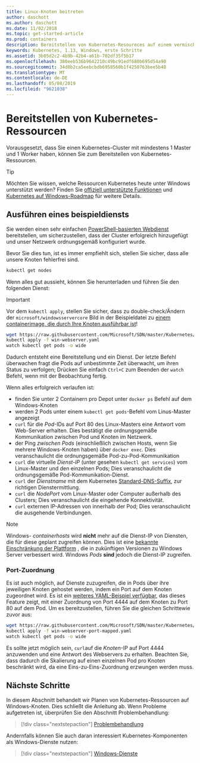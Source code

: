 ```yaml
---
title: Linux-Knoten beitreten
author: daschott
ms.author: daschott
ms.date: 11/02/2018
ms.topic: get-started-article
ms.prod: containers
description: Bereitstellen von Kubernetes-Resoureces auf einem vermischten OS-Kubernetes-Cluster.
keywords: Kubernetes, 1.13, Windows, erste Schritte
ms.assetid: 3b05d2c2-4b9b-42b4-a61b-702df35f5b17
ms.openlocfilehash: 380eeb536b9642210c49bc91edf680b695d54a90
ms.sourcegitcommit: 34d8b2ca5eebcbdb6958560b1f4250763bee5b48
ms.translationtype: MT
ms.contentlocale: de-DE
ms.lasthandoff: 05/08/2019
ms.locfileid: "9621038"
---
```

# <a name="deploying-kubernetes-resources"></a>Bereitstellen von Kubernetes-Ressourcen #
Vorausgesetzt, dass Sie einen Kubernetes-Cluster mit mindestens 1 Master und 1 Worker haben, können Sie zum Bereitstellen von Kubernetes-Ressourcen.
> [!TIP] 
> Möchten Sie wissen, welche Ressourcen Kubernetes heute unter Windows unterstützt werden? Finden Sie [offiziell unterstützte Funktionen](https://kubernetes.io/docs/getting-started-guides/windows/#supported-features) und [Kubernetes auf Windows-Roadmap](https://trello.com/b/rjTqrwjl/windows-k8s-roadmap) für weitere Details.


## <a name="running-a-sample-service"></a>Ausführen eines beispieldiensts ##
Sie werden einen sehr einfachen [PowerShell-basierten Webdienst](https://github.com/Microsoft/SDN/blob/master/Kubernetes/WebServer.yaml) bereitstellen, um sicherzustellen, dass der Cluster erfolgreich hinzugefügt und unser Netzwerk ordnungsgemäß konfiguriert wurde.

Bevor Sie dies tun, ist es immer empfiehlt sich, stellen Sie sicher, dass alle unsere Knoten fehlerfrei sind.
```bash
kubectl get nodes
```

Wenn alles gut aussieht, können Sie herunterladen und führen Sie den folgenden Dienst:
> [!Important] 
> Vor dem `kubectl apply`, stellen Sie sicher, dass zu double-check/Ändern der `microsoft/windowsservercore` Bild in der Beispieldatei zu [einem containerimage, die durch Ihre Knoten ausführbar ist](https://docs.microsoft.com/virtualization/windowscontainers/deploy-containers/version-compatibility#choosing-container-os-versions)!

```bash
wget https://raw.githubusercontent.com/Microsoft/SDN/master/Kubernetes/flannel/l2bridge/manifests/simpleweb.yml -O win-webserver.yaml
kubectl apply -f win-webserver.yaml
watch kubectl get pods -o wide
```

Dadurch entsteht eine Bereitstellung und ein Dienst. Der letzte Befehl überwachen fragt die Pods auf unbestimmte Zeit überwacht, um ihren Status zu verfolgen; Drücken Sie einfach `Ctrl+C` zum Beenden der `watch` Befehl, wenn mit der Beobachtung fertig.

Wenn alles erfolgreich verlaufen ist:

  - finden Sie unter 2 Containern pro Depot unter `docker ps` Befehl auf dem Windows-Knoten
  - werden 2 Pods unter einem `kubectl get pods`-Befehl vom Linus-Master angezeigt
  - `curl` für die *Pod*-IDs auf Port 80 des Linux-Masters eine Antwort vom Web-Server erhalten. Dies bestätigt die ordnungsgemäße Kommunikation zwischen Pod und Knoten im Netzwerk.
  - der Ping *zwischen Pods* (einschließlich zwischen Hosts, wenn Sie mehrere Windows-Knoten haben) über `docker exec`. Dies veranschaulicht die ordnungsgemäße Pod-zu-Pod-Kommunikation
  - `curl` die virtuelle *Dienst-IP* (unter gesehen `kubectl get services`) vom Linux-Master und den einzelnen Pods; Dies veranschaulicht die ordnungsgemäße Pod-Kommunikation-Dienst.
  - `curl` der *Dienstname* mit dem Kubernetes [Standard-DNS-Suffix](https://kubernetes.io/docs/concepts/services-networking/dns-pod-service/#services), zur richtigen Dienstermittlung.
  - `curl` die *NodePort* vom Linux-Master oder Computer außerhalb des Clusters; Dies veranschaulicht die eingehende Konnektivität.
  - `curl` externen IP-Adressen von innerhalb der Pod; Dies veranschaulicht die ausgehende Verbindungen.

> [!Note]  
> Windows- *containerhosts* wird **nicht** mehr auf die Dienst-IP von Diensten, die für diese geplant zugreifen können. Dies ist eine [bekannte Einschränkung der Plattform](./common-problems.md#my-windows-node-cannot-access-my-services-using-the-service-ip) , die in zukünftigen Versionen zu Windows Server verbessert wird. Windows *Pods* **sind** jedoch die Dienst-IP zugreifen.

### <a name="port-mapping"></a>Port-Zuordnung ### 
Es ist auch möglich, auf Dienste zuzugreifen, die in Pods über ihre jeweiligen Knoten gehostet werden, indem ein Port auf dem Knoten zugeordnet wird. Es ist ein [weiteres YAML-Beispiel verfügbar](https://github.com/Microsoft/SDN/blob/master/Kubernetes/PortMapping.yaml), das dieses Feature zeigt, mit einer Zuordnung von Port 4444 auf dem Knoten zu Port 80 auf dem Pod. Um es bereitzustellen, führen Sie die gleichen Schrittewie zuvor aus:

```bash
wget https://raw.githubusercontent.com/Microsoft/SDN/master/Kubernetes/PortMapping.yaml -O win-webserver-port-mapped.yaml
kubectl apply -f win-webserver-port-mapped.yaml
watch kubectl get pods -o wide
```

Es sollte jetzt möglich sein, `curl`auf die *Knoten*-IP auf Port 4444 anzuwenden und eine Antwort des Webservers zu erhalten. Beachten Sie, dass dadurch die Skalierung auf einen einzelnen Pod pro Knoten beschränkt wird, da eine Eins-zu-Eins-Zuordnung erzwungen werden muss.


## <a name="next-steps"></a>Nächste Schritte ##
In diesem Abschnitt behandelt wir Planen von Kubernetes-Ressourcen auf Windows-Knoten. Dies schließt die Anleitung ab. Wenn Probleme aufgetreten ist, überprüfen Sie den Abschnitt Problembehandlung:

> [!div class="nextstepaction"]
> [Problembehandlung](./common-problems.md)

Andernfalls können Sie auch daran interessiert Kubernetes-Komponenten als Windows-Dienste nutzen:
> [!div class="nextstepaction"]
> [Windows-Dienste](./kube-windows-services.md)